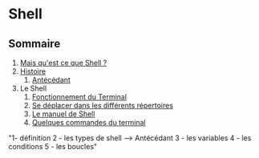 # Shell

## Sommaire

1. [Mais qu'est ce que Shell ?](https://github.com/ByMSRT/Shell/blob/main/Intro_Shell.md)
2. [Histoire](https://github.com/ByMSRT/Shell/blob/main/Histoire.md)
    1. [Antécédant](https://github.com/ByMSRT/Shell/blob/main/Antécédant.md)
3. Le Shell
    1. [Fonctionnement du Terminal](https://github.com/ByMSRT/Shell/blob/main/fonctionnement_du_Terminal.md)
    2. [Se déplacer dans les différents répertoires](https://github.com/ByMSRT/Shell/blob/main/moove_in_terminal.md)
    3. [Le manuel de Shell](https://github.com/ByMSRT/Shell/blob/main/manuel_shell.md)
    4. [Quelques commandes du terminal](https://github.com/ByMSRT/Shell/blob/main/Quelques_commandes_du_terminal.md)

"1- définition
2 - les types de shell --> Antécédant
3 - les variables
4 - les conditions
5 - les boucles"
